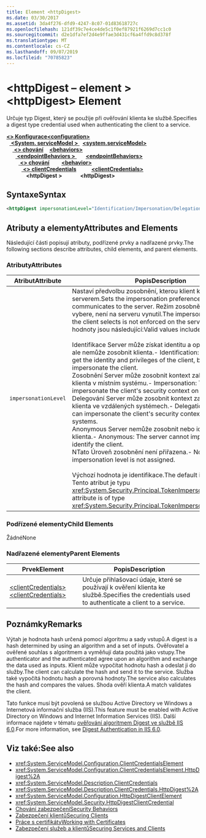 ```yaml
---
title: Element <httpDigest>
ms.date: 03/30/2017
ms.assetid: 3da4f276-dfd9-4247-8c07-01d83618727c
ms.openlocfilehash: 121df39c7e4ce4de5c1f0ef87921f6269d7cc1c0
ms.sourcegitcommit: d2e1dfa7ef2d4e9ffae3d431cf6a4ffd9c8d378f
ms.translationtype: MT
ms.contentlocale: cs-CZ
ms.lasthandoff: 09/07/2019
ms.locfileid: "70785823"
---
```

# <a name="httpdigest-element"></a><span data-ttu-id="64208-102">\<httpDigest – element ></span><span class="sxs-lookup"><span data-stu-id="64208-102">\<httpDigest> Element</span></span>
<span data-ttu-id="64208-103">Určuje typ Digest, který se použije při ověřování klienta ke službě.</span><span class="sxs-lookup"><span data-stu-id="64208-103">Specifies a digest type credential used when authenticating the client to a service.</span></span>  
  
<span data-ttu-id="64208-104">[ **\<> Konfigurace**](../configuration-element.md)</span><span class="sxs-lookup"><span data-stu-id="64208-104">[**\<configuration>**](../configuration-element.md)</span></span>\
<span data-ttu-id="64208-105">&nbsp;&nbsp;[ **\<System. serviceModel >** ](system-servicemodel.md)</span><span class="sxs-lookup"><span data-stu-id="64208-105">&nbsp;&nbsp;[**\<system.serviceModel>**](system-servicemodel.md)</span></span>\
<span data-ttu-id="64208-106">&nbsp;&nbsp;&nbsp;&nbsp;[ **\<> chování**](behaviors.md)</span><span class="sxs-lookup"><span data-stu-id="64208-106">&nbsp;&nbsp;&nbsp;&nbsp;[**\<behaviors>**](behaviors.md)</span></span>\
<span data-ttu-id="64208-107">&nbsp;&nbsp;&nbsp;&nbsp;&nbsp;&nbsp;[ **\<endpointBehaviors >** ](endpointbehaviors.md)</span><span class="sxs-lookup"><span data-stu-id="64208-107">&nbsp;&nbsp;&nbsp;&nbsp;&nbsp;&nbsp;[**\<endpointBehaviors>**](endpointbehaviors.md)</span></span>\
<span data-ttu-id="64208-108">&nbsp;&nbsp;&nbsp;&nbsp;&nbsp;&nbsp;&nbsp;&nbsp;[ **\<> chování**](behavior-of-endpointbehaviors.md)</span><span class="sxs-lookup"><span data-stu-id="64208-108">&nbsp;&nbsp;&nbsp;&nbsp;&nbsp;&nbsp;&nbsp;&nbsp;[**\<behavior>**](behavior-of-endpointbehaviors.md)</span></span>\
<span data-ttu-id="64208-109">&nbsp;&nbsp;&nbsp;&nbsp;&nbsp;&nbsp;&nbsp;&nbsp;&nbsp;&nbsp;[ **\<> clientCredentials**](clientcredentials.md)</span><span class="sxs-lookup"><span data-stu-id="64208-109">&nbsp;&nbsp;&nbsp;&nbsp;&nbsp;&nbsp;&nbsp;&nbsp;&nbsp;&nbsp;[**\<clientCredentials>**](clientcredentials.md)</span></span>\
<span data-ttu-id="64208-110">&nbsp;&nbsp;&nbsp;&nbsp;&nbsp;&nbsp;&nbsp;&nbsp;&nbsp;&nbsp;&nbsp;&nbsp; **\<httpDigest >**</span><span class="sxs-lookup"><span data-stu-id="64208-110">&nbsp;&nbsp;&nbsp;&nbsp;&nbsp;&nbsp;&nbsp;&nbsp;&nbsp;&nbsp;&nbsp;&nbsp;**\<httpDigest>**</span></span>  
  
## <a name="syntax"></a><span data-ttu-id="64208-111">Syntaxe</span><span class="sxs-lookup"><span data-stu-id="64208-111">Syntax</span></span>  
  
```xml  
<httpDigest impersonationLevel="Identification/Impersonation/Delegation/Anonymous/None" />
```  
  
## <a name="attributes-and-elements"></a><span data-ttu-id="64208-112">Atributy a elementy</span><span class="sxs-lookup"><span data-stu-id="64208-112">Attributes and Elements</span></span>  
 <span data-ttu-id="64208-113">Následující části popisují atributy, podřízené prvky a nadřazené prvky.</span><span class="sxs-lookup"><span data-stu-id="64208-113">The following sections describe attributes, child elements, and parent elements.</span></span>  
  
### <a name="attributes"></a><span data-ttu-id="64208-114">Atributy</span><span class="sxs-lookup"><span data-stu-id="64208-114">Attributes</span></span>  
  
|<span data-ttu-id="64208-115">Atribut</span><span class="sxs-lookup"><span data-stu-id="64208-115">Attribute</span></span>|<span data-ttu-id="64208-116">Popis</span><span class="sxs-lookup"><span data-stu-id="64208-116">Description</span></span>|  
|---------------|-----------------|  
|`impersonationLevel`|<span data-ttu-id="64208-117">Nastaví předvolbu zosobnění, kterou klient komunikuje se serverem.</span><span class="sxs-lookup"><span data-stu-id="64208-117">Sets the impersonation preference that the client communicates to the server.</span></span> <span data-ttu-id="64208-118">Režim zosobnění, který klient vybere, není na serveru vynutil.</span><span class="sxs-lookup"><span data-stu-id="64208-118">The impersonation mode that the client selects is not enforced on the server.</span></span> <span data-ttu-id="64208-119">Platné hodnoty jsou následující:</span><span class="sxs-lookup"><span data-stu-id="64208-119">Valid values include the following:</span></span><br /><br /> <span data-ttu-id="64208-120">Identifikace Server může získat identitu a oprávnění klienta, ale nemůže zosobnit klienta.</span><span class="sxs-lookup"><span data-stu-id="64208-120">-   Identification: The server can get the identity and privileges of the client, but cannot impersonate the client.</span></span><br /><span data-ttu-id="64208-121">Zosobnění Server může zosobnit kontext zabezpečení klienta v místním systému.</span><span class="sxs-lookup"><span data-stu-id="64208-121">-   Impersonation: The server can impersonate the client's security context on the local system.</span></span><br /><span data-ttu-id="64208-122">Delegování Server může zosobnit kontext zabezpečení klienta ve vzdálených systémech.</span><span class="sxs-lookup"><span data-stu-id="64208-122">-   Delegation: The server can impersonate the client's security context on remote systems.</span></span><br /><span data-ttu-id="64208-123">Anonymous Server nemůže zosobnit nebo identifikovat klienta.</span><span class="sxs-lookup"><span data-stu-id="64208-123">-   Anonymous: The server cannot impersonate or identify the client.</span></span><br /><span data-ttu-id="64208-124">NTato Úroveň zosobnění není přiřazena.</span><span class="sxs-lookup"><span data-stu-id="64208-124">-   None: An impersonation level is not assigned.</span></span><br /><br /> <span data-ttu-id="64208-125">Výchozí hodnota je identifikace.</span><span class="sxs-lookup"><span data-stu-id="64208-125">The default is Identification.</span></span> <span data-ttu-id="64208-126">Tento atribut je typu <xref:System.Security.Principal.TokenImpersonationLevel>.</span><span class="sxs-lookup"><span data-stu-id="64208-126">This attribute is of type <xref:System.Security.Principal.TokenImpersonationLevel>.</span></span>|  
  
### <a name="child-elements"></a><span data-ttu-id="64208-127">Podřízené elementy</span><span class="sxs-lookup"><span data-stu-id="64208-127">Child Elements</span></span>  
 <span data-ttu-id="64208-128">Žádné</span><span class="sxs-lookup"><span data-stu-id="64208-128">None</span></span>  
  
### <a name="parent-elements"></a><span data-ttu-id="64208-129">Nadřazené elementy</span><span class="sxs-lookup"><span data-stu-id="64208-129">Parent Elements</span></span>  
  
|<span data-ttu-id="64208-130">Prvek</span><span class="sxs-lookup"><span data-stu-id="64208-130">Element</span></span>|<span data-ttu-id="64208-131">Popis</span><span class="sxs-lookup"><span data-stu-id="64208-131">Description</span></span>|  
|-------------|-----------------|  
|[<span data-ttu-id="64208-132">\<clientCredentials></span><span class="sxs-lookup"><span data-stu-id="64208-132">\<clientCredentials></span></span>](clientcredentials.md)|<span data-ttu-id="64208-133">Určuje přihlašovací údaje, které se používají k ověření klienta ke službě.</span><span class="sxs-lookup"><span data-stu-id="64208-133">Specifies the credentials used to authenticate a client to a service.</span></span>|  
  
## <a name="remarks"></a><span data-ttu-id="64208-134">Poznámky</span><span class="sxs-lookup"><span data-stu-id="64208-134">Remarks</span></span>  
 <span data-ttu-id="64208-135">Výtah je hodnota hash určená pomocí algoritmu a sady vstupů.</span><span class="sxs-lookup"><span data-stu-id="64208-135">A digest is a hash determined by using an algorithm and a set of inputs.</span></span> <span data-ttu-id="64208-136">Ověřovatel a ověřené souhlas s algoritmem a vyměňují data použitá jako vstupy.</span><span class="sxs-lookup"><span data-stu-id="64208-136">The authenticator and the authenticated agree upon an algorithm and exchange the data used as inputs.</span></span> <span data-ttu-id="64208-137">Klient může vypočítat hodnotu hash a odeslat ji do služby.</span><span class="sxs-lookup"><span data-stu-id="64208-137">The client can calculate the hash and send it to the service.</span></span> <span data-ttu-id="64208-138">Služba také vypočítá hodnotu hash a porovná hodnoty.</span><span class="sxs-lookup"><span data-stu-id="64208-138">The service also calculates the hash and compares the values.</span></span> <span data-ttu-id="64208-139">Shoda ověří klienta.</span><span class="sxs-lookup"><span data-stu-id="64208-139">A match validates the client.</span></span>  
  
 <span data-ttu-id="64208-140">Tato funkce musí být povolená se službou Active Directory ve Windows a Internetová informační služba (IIS).</span><span class="sxs-lookup"><span data-stu-id="64208-140">This feature must be enabled with Active Directory on Windows and Internet Information Services (IIS).</span></span> <span data-ttu-id="64208-141">Další informace najdete v tématu [ověřování algoritmem Digest ve službě IIS 6,0](https://go.microsoft.com/fwlink/?LinkId=88443).</span><span class="sxs-lookup"><span data-stu-id="64208-141">For more information, see [Digest Authentication in IIS 6.0](https://go.microsoft.com/fwlink/?LinkId=88443).</span></span>  
  
## <a name="see-also"></a><span data-ttu-id="64208-142">Viz také:</span><span class="sxs-lookup"><span data-stu-id="64208-142">See also</span></span>

- <xref:System.ServiceModel.Configuration.ClientCredentialsElement>
- <xref:System.ServiceModel.Configuration.ClientCredentialsElement.HttpDigest%2A>
- <xref:System.ServiceModel.Description.ClientCredentials>
- <xref:System.ServiceModel.Description.ClientCredentials.HttpDigest%2A>
- <xref:System.ServiceModel.Configuration.HttpDigestClientElement>
- <xref:System.ServiceModel.Security.HttpDigestClientCredential>
- [<span data-ttu-id="64208-143">Chování zabezpečení</span><span class="sxs-lookup"><span data-stu-id="64208-143">Security Behaviors</span></span>](../../../wcf/feature-details/security-behaviors-in-wcf.md)
- [<span data-ttu-id="64208-144">Zabezpečení klientů</span><span class="sxs-lookup"><span data-stu-id="64208-144">Securing Clients</span></span>](../../../wcf/securing-clients.md)
- [<span data-ttu-id="64208-145">Práce s certifikáty</span><span class="sxs-lookup"><span data-stu-id="64208-145">Working with Certificates</span></span>](../../../wcf/feature-details/working-with-certificates.md)
- [<span data-ttu-id="64208-146">Zabezpečení služeb a klientů</span><span class="sxs-lookup"><span data-stu-id="64208-146">Securing Services and Clients</span></span>](../../../wcf/feature-details/securing-services-and-clients.md)
